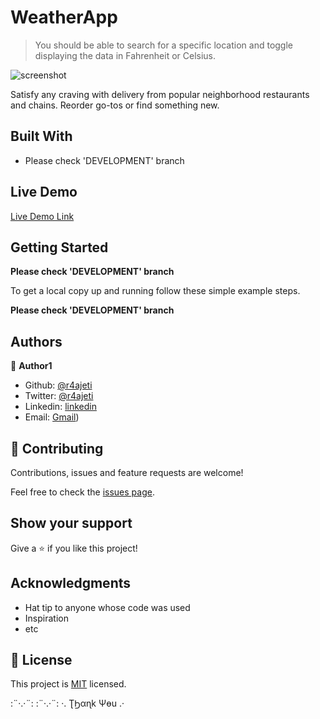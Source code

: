 # WeatherApp

> You should be able to search for a specific location and toggle displaying the data in Fahrenheit or Celsius.

![screenshot](./app_screenshot.png)

Satisfy any craving with delivery from popular neighborhood restaurants and chains. Reorder go-tos or find something new.

## Built With

- Please check 'DEVELOPMENT' branch

## Live Demo

[Live Demo Link](#)

## Getting Started

**Please check 'DEVELOPMENT' branch**

To get a local copy up and running follow these simple example steps.

**Please check 'DEVELOPMENT' branch**

## Authors

👤 **Author1**

- Github: [@r4ajeti](https://github.com/r4ajeti)
- Twitter: [@r4ajeti](https://twitter.com/r4ajeti)
- Linkedin: [linkedin](https://linkedin.com/r4ajeti)
- Email: [Gmail](mailto:r4ajeti@gmail.com))

## 🤝 Contributing

Contributions, issues and feature requests are welcome!

Feel free to check the [issues page](issues/).

## Show your support

Give a ⭐️ if you like this project!

## Acknowledgments

- Hat tip to anyone whose code was used
- Inspiration
- etc

## 📝 License

This project is [MIT](lic.url) licensed.

:¨·.·¨: :¨·.·¨: ·. ƮϦαɳk Ψөu .·
